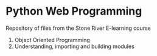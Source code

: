 # Python Web Programming

Repository of files from the Stone River E-learning course

1. Object Oriented Programming
2. Understanding, importing and building modules
